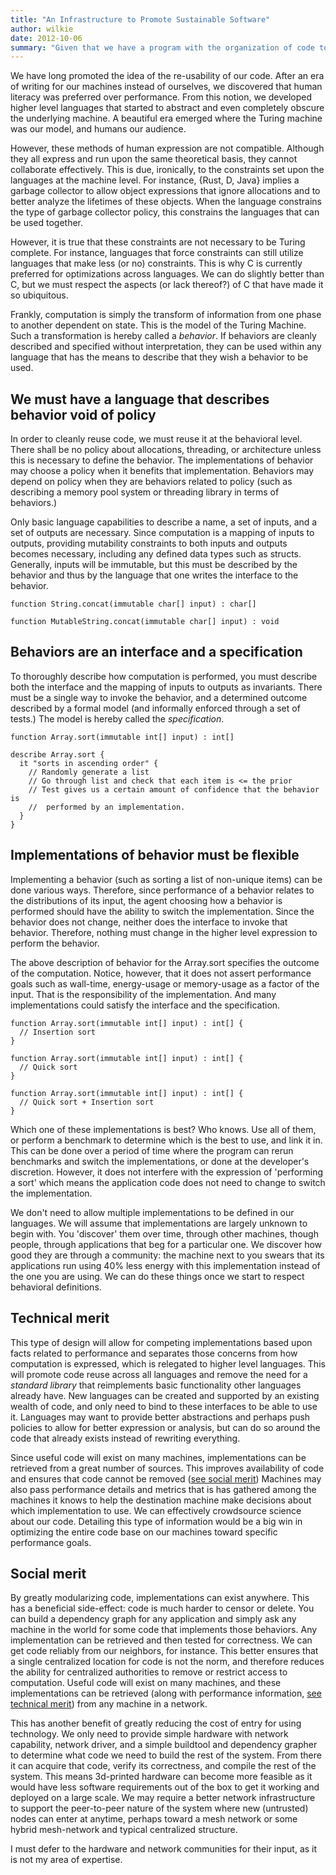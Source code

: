 ```yaml
---
title: "An Infrastructure to Promote Sustainable Software"
author: wilkie
date: 2012-10-06
summary: "Given that we have a program with the organization of code to provide better objective reuse, we can solve this by using a language to describe computational behaviors and specifications and define absolutely nothing else. Implementations of these behaviors can contain isolated abstractions, and applications as a whole can use abstractions to glue together computations. This simple infrastructure provides not just technical benefits but also illustrates many social merits."
---
```


We have long promoted the idea of the re-usability of our code. After an era of writing for our machines instead of ourselves, we discovered that human literacy was preferred over performance. From this notion, we developed higher level languages that started to abstract and even completely obscure the underlying machine. A beautiful era emerged where the Turing machine was our model, and humans our audience.

However, these methods of human expression are not compatible. Although they all express and run upon the same theoretical basis, they cannot collaborate effectively. This is due, ironically, to the constraints set upon the languages at the machine level. For instance, {Rust, D, Java} implies a garbage collector to allow object expressions that ignore allocations and to better analyze the lifetimes of these objects. When the language constrains the type of garbage collector policy, this constrains the languages that can be used together.

However, it is true that these constraints are not necessary to be Turing complete. For instance, languages that force constraints can still utilize languages that make less (or no) constraints. This is why C is currently preferred for optimizations across languages. We can do slightly better than C, but we must respect the aspects (or lack thereof?) of C that have made it so ubiquitous.

Frankly, computation is simply the transform of information from one phase to another dependent on state. This is the model of the Turing Machine. Such a transformation is hereby called a *behavior*. If behaviors are cleanly described and specified without interpretation, they can be used within any language that has the means to describe that they wish a behavior to be used.

## We must have a language that describes behavior void of policy

In order to cleanly reuse code, we must reuse it at the behavioral level. There shall be no policy about allocations, threading, or architecture unless this is necessary to define the behavior. The implementations of behavior may choose a policy when it benefits that implementation. Behaviors may depend on policy when they are behaviors related to policy (such as describing a memory pool system or threading library in terms of behaviors.)

Only basic language capabilities to describe a name, a set of inputs, and a set of outputs are necessary. Since computation is a mapping of inputs to outputs, providing mutability constraints to both inputs and outputs becomes necessary, including any defined data types such as structs. Generally, inputs will be immutable, but this must be described by the behavior and thus by the language that one writes the interface to the behavior.

    function String.concat(immutable char[] input) : char[]
    
    function MutableString.concat(immutable char[] input) : void

## Behaviors are an interface and a specification

To thoroughly describe how computation is performed, you must describe both the interface and the mapping of inputs to outputs as invariants. There must be a single way to invoke the behavior, and a determined outcome described by a formal model (and informally enforced through a set of tests.) The model is hereby called the *specification*.

    function Array.sort(immutable int[] input) : int[]

    describe Array.sort {
      it "sorts in ascending order" {
        // Randomly generate a list
        // Go through list and check that each item is <= the prior
        // Test gives us a certain amount of confidence that the behavior is
        //  performed by an implementation.
      }
    }

## Implementations of behavior must be flexible

Implementing a behavior (such as sorting a list of non-unique items) can be done various ways. Therefore, since performance of a behavior relates to the distributions of its input, the agent choosing how a behavior is performed should have the ability to switch the implementation. Since the behavior does not change, neither does the interface to invoke that behavior. Therefore, nothing must change in the higher level expression to perform the behavior.

The above description of behavior for the Array.sort specifies the outcome of the computation. Notice, however, that it does not assert performance goals such as wall-time, energy-usage or memory-usage as a factor of the input. That is the responsibility of the implementation. And many implementations could satisfy the interface and the specification.

    function Array.sort(immutable int[] input) : int[] {
      // Insertion sort
    }

    function Array.sort(immutable int[] input) : int[] {
      // Quick sort
    }

    function Array.sort(immutable int[] input) : int[] {
      // Quick sort + Insertion sort
    }

Which one of these implementations is best? Who knows. Use all of them, or perform a benchmark to determine which is the best to use, and link it in. This can be done over a period of time where the program can rerun benchmarks and switch the implementations, or done at the developer's discretion. However, it does not interfere with the expression of 'performing a sort' which means the application code does not need to change to switch the implementation.

We don't need to allow multiple implementations to be defined in our languages. We will assume that implementations are largely unknown to begin with. You 'discover' them over time, through other machines, though people, through applications that beg for a particular one. We discover how good they are through a community: the machine next to you swears that its applications run using 40% less energy with this implementation instead of the one you are using. We can do these things once we start to respect behavioral definitions.

## Technical merit

This type of design will allow for competing implementations based upon facts related to performance and separates those concerns from how computation is expressed, which is relegated to higher level languages. This will promote code reuse across all languages and remove the need for a *standard library* that reimplements basic functionality other languages already have. New languages can be created and supported by an existing wealth of code, and only need to bind to these interfaces to be able to use it. Languages may want to provide better abstractions and perhaps push policies to allow for better expression or analysis, but can do so around the code that already exists instead of rewriting everything.

Since useful code will exist on many machines, implementations can be retrieved from a great number of sources. This improves availability of code and ensures that code cannot be removed ([see social merit](#social_merit)) Machines may also pass performance details and metrics that is has gathered among the machines it knows to help the destination machine make decisions about which implementation to use. We can effectively crowdsource science about our code. Detailing this type of information would be a big win in optimizing the entire code base on our machines toward specific performance goals.

## Social merit

By greatly modularizing code, implementations can exist anywhere. This has a beneficial side-effect: code is much harder to censor or delete. You can build a dependency graph for any application and simply ask any machine in the world for some code that implements those behaviors. Any implementation can be retrieved and then tested for correctness. We can get code reliably from our neighbors, for instance. This better ensures that a single centralized location for code is not the norm, and therefore reduces the ability for centralized authorities to remove or restrict access to computation. Useful code will exist on many machines, and these implementations can be retrieved (along with performance information, [see technical merit](#technical_merit)) from any machine in a network.

This has another benefit of greatly reducing the cost of entry for using technology. We only need to provide simple hardware with network capability, network driver, and a simple buildtool and dependency grapher to determine what code we need to build the rest of the system. From there it can acquire that code, verify its correctness, and compile the rest of the system. This means 3d-printed hardware can become more feasible as it would have less software requirements out of the box to get it working and deployed on a large scale. We may require a better network infrastructure to support the peer-to-peer nature of the system where new (untrusted) nodes can enter at anytime, perhaps toward a mesh network or some hybrid mesh-network and typical centralized structure.

I must defer to the hardware and network communities for their input, as it is not my area of expertise.
